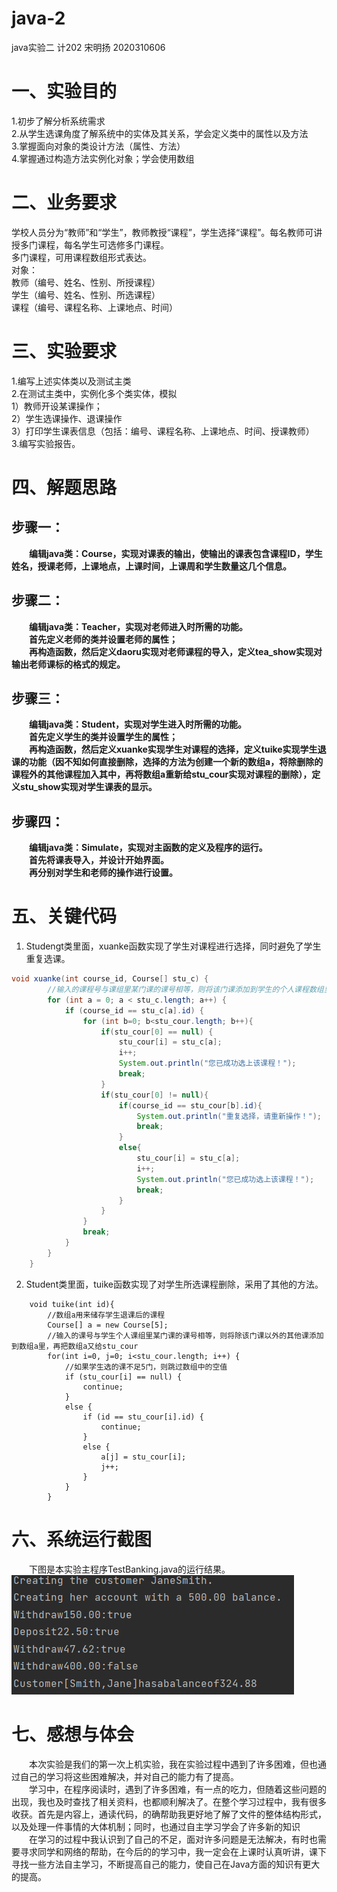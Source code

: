 # java-2
java实验二 计202 宋明扬 2020310606
# 一、实验目的
1.初步了解分析系统需求
<br>2.从学生选课角度了解系统中的实体及其关系，学会定义类中的属性以及方法
<br>3.掌握面向对象的类设计方法（属性、方法）
<br>4.掌握通过构造方法实例化对象；学会使用数组
# 二、业务要求
学校人员分为“教师”和“学生”，教师教授“课程”，学生选择“课程”。每名教师可讲授多门课程，每名学生可选修多门课程。
<br>多门课程，可用课程数组形式表达。
<br>对象：
<br>教师（编号、姓名、性别、所授课程）
<br>学生（编号、姓名、性别、所选课程）
<br>课程（编号、课程名称、上课地点、时间）
# 三、实验要求
1.编写上述实体类以及测试主类
<br>2.在测试主类中，实例化多个类实体，模拟
<br>1）教师开设某课操作；
<br>2）学生选课操作、退课操作
<br>3）打印学生课表信息（包括：编号、课程名称、上课地点、时间、授课教师）
<br>3.编写实验报告。
# 四、解题思路
## **步骤一**：
&emsp;&emsp;**编辑java类：Course，实现对课表的输出，使输出的课表包含课程ID，学生姓名，授课老师，上课地点，上课时间，上课周和学生数量这几个信息。**
## **步骤二**：
&emsp;&emsp;**编辑java类：Teacher，实现对老师进入时所需的功能。
<br>&emsp;&emsp;首先定义老师的类并设置老师的属性；
<br>&emsp;&emsp;再构造函数，然后定义daoru实现对老师课程的导入，定义tea_show实现对输出老师课标的格式的规定。**
## **步骤三**：
&emsp;&emsp;**编辑java类：Student，实现对学生进入时所需的功能。
<br>&emsp;&emsp;首先定义学生的类并设置学生的属性；
<br>&emsp;&emsp;再构造函数，然后定义xuanke实现学生对课程的选择，定义tuike实现学生退课的功能（因不知如何直接删除，选择的方法为创建一个新的数组a，将除删除的课程外的其他课程加入其中，再将数组a重新给stu_cour实现对课程的删除），定义stu_show实现对学生课表的显示。**
## **步骤四**：
&emsp;&emsp;**编辑java类：Simulate，实现对主函数的定义及程序的运行。
<br>&emsp;&emsp;首先将课表导入，并设计开始界面。
<br>&emsp;&emsp;再分别对学生和老师的操作进行设置。**
# 五、关键代码
1. Studengt类里面，xuanke函数实现了学生对课程进行选择，同时避免了学生重复选课。
```java 
void xuanke(int course_id, Course[] stu_c) {
        //输入的课程号与课组里某门课的课号相等，则将该门课添加到学生的个人课程数组里
        for (int a = 0; a < stu_c.length; a++) {
            if (course_id == stu_c[a].id) {
                for (int b=0; b<stu_cour.length; b++){
                    if(stu_cour[0] == null) {
                        stu_cour[i] = stu_c[a];
                        i++;
                        System.out.println("您已成功选上该课程！");
                        break;
                    }
                    if(stu_cour[0] != null){
                        if(course_id == stu_cour[b].id){
                            System.out.println("重复选择，请重新操作！");
                            break;
                        }
                        else{
                            stu_cour[i] = stu_c[a];
                            i++;
                            System.out.println("您已成功选上该课程！");
                            break;
                        }
                    }
                }
                break;
            }
        }
    }
```
2. Student类里面，tuike函数实现了对学生所选课程删除，采用了其他的方法。
```
    void tuike(int id){
        //数组a用来储存学生退课后的课程
        Course[] a = new Course[5];
        //输入的课号与学生个人课组里某门课的课号相等，则将除该门课以外的其他课添加到数组a里，再把数组a又给stu_cour
        for(int i=0, j=0; i<stu_cour.length; i++) {
            //如果学生选的课不足5门，则跳过数组中的空值
            if (stu_cour[i] == null) {
                continue;
            }
            else {
                if (id == stu_cour[i].id) {
                    continue;
                }
                else {
                    a[j] = stu_cour[i];
                    j++;
                }
            }
        }
```
# 六、系统运行截图
&emsp;&emsp;下图是本实验主程序TestBanking.java的运行结果。
<br>![avatar](https://github.com/songmingyang01/java-1/blob/main/%E8%BF%90%E8%A1%8C%E7%BB%93%E6%9E%9C%E6%88%AA%E5%9B%BE.png)
# 七、感想与体会
&emsp;&emsp;本次实验是我们的第一次上机实验，我在实验过程中遇到了许多困难，但也通过自己的学习将这些困难解决，并对自己的能力有了提高。
<br>&emsp;&emsp;学习中，在程序阅读时，遇到了许多困难，有一点的吃力，但随着这些问题的出现，我也及时查找了相关资料，也都顺利解决了。在整个学习过程中，我有很多收获。首先是内容上，通读代码，的确帮助我更好地了解了文件的整体结构形式，以及处理一件事情的大体机制；同时，也通过自主学习学会了许多新的知识
<br>&emsp;&emsp;在学习的过程中我认识到了自己的不足，面对许多问题是无法解决，有时也需要寻求同学和网络的帮助，在今后的的学习中，我一定会在上课时认真听讲，课下寻找一些方法自主学习，不断提高自己的能力，使自己在Java方面的知识有更大的提高。
